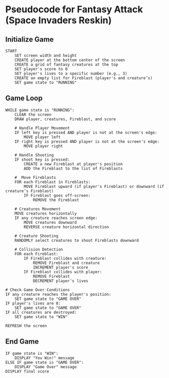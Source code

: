 # Pseudocode for Fantasy Attack (Space Invaders Reskin)

## Initialize Game

    START
        SET screen width and height
        CREATE player at the bottom center of the screen
        CREATE a grid of fantasy creatures at the top
        SET player's score to 0
        SET player's lives to a specific number (e.g., 3)
        CREATE an empty list for Fireblast (player's and creature’s)
        SET game state to "RUNNING"

## Game Loop

    WHILE game state is "RUNNING":
        CLEAR the screen
        DRAW player, creatures, Fireblast, and score

        # Handle Player Movement
        IF left key is pressed AND player is not at the screen's edge:
            MOVE player left
        IF right key is pressed AND player is not at the screen's edge:
            MOVE player right
    
        # Handle Shooting
        IF shoot key is pressed:
            CREATE a new Fireblast at player's position
            ADD the Fireblast to the list of Fireblasts
    
        #  Move Fireblasts
        FOR each Fireblast in Fireblasts:
            MOVE Fireblast upward (if player's Fireblast) or downward (if creature’s Fireblast)
            IF Fireblast goes off-screen:
                REMOVE the Fireblast
    
        # Creatures Movement
        MOVE creatures horizontally
        IF any creature reaches screen edge:
            MOVE creatures downward
            REVERSE creature horizontal direction
    
        # Creature Shooting
        RANDOMLY select creatures to shoot Fireblasts downward
    
        # Collision Detection
        FOR each Fireblast:
            IF Fireblast collides with creature:
                REMOVE Fireblast and creature
                INCREMENT player's score
            IF Fireblast collides with player:
                REMOVE Fireblast 
                DECREMENT player's lives
    
    # Check Game Over Conditions
    IF any creature reaches the player's position:
        SET game state to "GAME OVER"
    IF player's lives are 0:
        SET game state to "GAME OVER"
    IF all creatures are destroyed:
        SET game state to "WIN"
    
    REFRESH the screen

## End Game

    IF game state is "WIN":
        DISPLAY "You Win!" message
    ELSE IF game state is "GAME OVER":
        DISPLAY "Game Over" message
    DISPLAY final score
